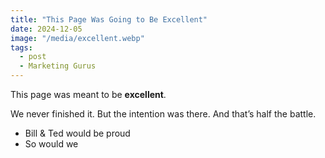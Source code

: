 ```yaml
---
title: "This Page Was Going to Be Excellent"
date: 2024-12-05
image: "/media/excellent.webp"
tags:
  - post
  - Marketing Gurus
---
```


This page was meant to be **excellent**.

We never finished it. But the intention was there. And that’s half the battle.

- Bill & Ted would be proud
- So would we
